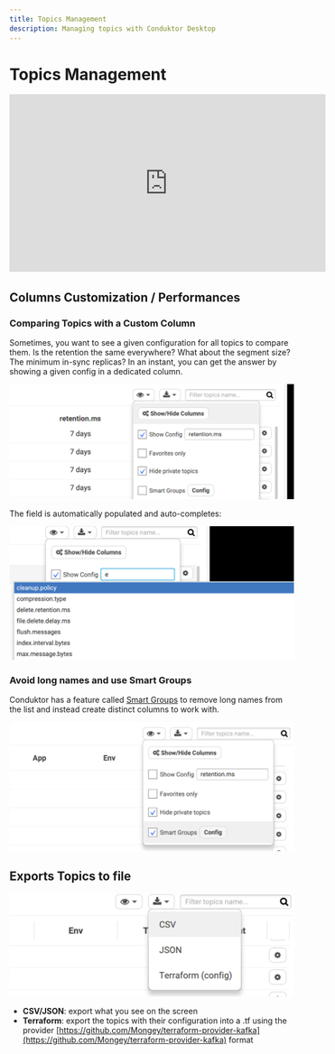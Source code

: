 ```yaml
---
title: Topics Management
description: Managing topics with Conduktor Desktop
---
```


# Topics Management

<iframe width="560" height="315" src="https://www.youtube.com/embed/upRjuUs67S4" title="YouTube video player" frameborder="0" allow="accelerometer; autoplay; clipboard-write; encrypted-media; gyroscope; picture-in-picture" allowfullscreen></iframe>

## Columns Customization / Performances

### Comparing Topics with a Custom Column

Sometimes, you want to see a given configuration for all topics to compare them. Is the retention the same everywhere? What about the segment size? The minimum in-sync replicas? In an instant, you can get the answer by showing a given config in a dedicated column.

![](../../assets/screenshot-2020-09-19-at-21.52.57.png)

The field is automatically populated and auto-completes:

![](../../assets/screenshot-2020-09-19-at-21.56.16.png)

### Avoid long names and use Smart Groups

Conduktor has a feature called [Smart Groups](./smart-groups) to remove long names from the list and instead create distinct columns to work with.

![](../../assets/screenshot-2020-09-19-at-21.49.07.png)

## Exports Topics to file

![](../../assets/screenshot-2020-09-19-at-21.48.41.png)

- **CSV/JSON**: export what you see on the screen
- **Terraform**: export the topics with their configuration into a .tf using the provider [https://github.com/Mongey/terraform-provider-kafka](https://github.com/Mongey/terraform-provider-kafka) format

